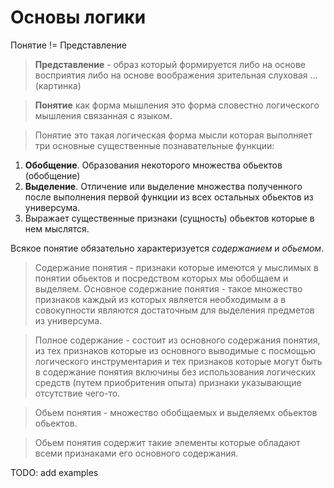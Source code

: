 # Основы логики



Понятие != Представление

>**Представление** - образ который формируется либо на основе 
восприятия либо на основе воображения зрительная слуховая ...(картинка)

>**Понятие** как форма мышления это форма словестно логического мышления связанная с языком.


>Понятие это такая логическая форма мысли которая выполняет три основные существенные познавательные функции:

1. **Обобщение**. Образования некоторого множества обьектов (обобщение)
2. **Выделение**. Отличение или выделение множества полученного после выполнения первой функции из всех остальных обьектов из универсума. 
3. Выражает существенные признаки (сущность) обьектов которые в нем мыслятся. 

Всякое понятие обязательно характеризуется *содержанием* и *обьемом*.

>Содержание понятия - признаки которые имеются у мыслимых в понятии обьектов и посредством которых мы обобщаем и выделяем.
>Основное содержание понятия - такое множество признаков каждый из которых является необходимым
>а в совокупности являются достаточным для выделения предметов из универсума.
  
>Полное содержание - состоит из основного содержания понятия, 
>из тех признаков которые из основного выводимые с посмощью логического инструментария
>и тех признаков которые могут быть в содержание понятия включины без использования логических средств (путем приобритения опыта)
>признаки указывающие отсутствие чего-то.

>Обьем понятия - множество обобщаемых и выделяемх обьектов обьектов.

>Обьем понятия содержит такие элементы которые обладают всеми признаками его основного содержания.
  

TODO: add examples
